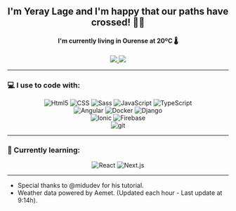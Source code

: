 <h2 align="center">I'm <strong>Yeray Lage</strong> and I'm happy that our paths have crossed! 🤘🏻</h2>

<h4 align="center">I'm currently living in Ourense at <strong>20ºC</strong> 🌡️</h4>

<p align="center">
  <a href="https://www.linkedin.com/in/yeraylage/">
    <img src="https://img.shields.io/badge/Yeray_Lage-blue?style=flat&logo=Linkedin&logoColor=white&link=https://www.linkedin.com/in/yeraylage/">
  </a>
  <a href="mailto:ylagef@gmail.com">
    <img src="https://img.shields.io/badge/ylagef@gmail.com-d14836?style=flat&logo=Gmail&logoColor=white&link=mailto:ylagef@gmail.com">
  </a>
</p>

---

<h3>💻 I use to code with:</h3>

<p align="center">
  <img alt="Html5" src="https://img.shields.io/badge/HTML5-E34F26?style=flat&logo=html5&logoColor=white" />
  <img alt="CSS" src="https://img.shields.io/badge/CSS-1572B6?style=flat&logo=css3&logoColor=white" />
  <img alt="Sass" src="https://img.shields.io/badge/Sass-CC6699?style=flat&logo=sass&logoColor=white" />
  <img alt="JavaScript" src="https://img.shields.io/badge/JavaScript-F7DF1E?style=flat&logo=javascript&logoColor=black" />
  <img alt="TypeScript" src="https://img.shields.io/badge/TypeScript-007ACC?style=flat&logo=typescript&logoColor=white" />
  <br/>
  <img alt="Angular" src="https://img.shields.io/badge/Angular-DD0031?style=flat&logo=angular&logoColor=white" />
  <img alt="Docker" src="https://img.shields.io/badge/Docker-46a2f1?style=flat&logo=docker&logoColor=white" />
  <img alt="Django" src="https://img.shields.io/badge/Django-092E20?style=flat&logo=Django&logoColor=white" />
  <br/>

  <img alt="Ionic" src="https://img.shields.io/badge/Ionic-3880FF?style=flat&logo=Ionic&logoColor=white" />
  <img alt="Firebase" src="https://img.shields.io/badge/Firebase-FFCA28?style=flat&logo=Firebase&logoColor=black" />
  <br/>
  <img alt="git" src="https://img.shields.io/badge/Git-F05032?style=flat&logo=git&logoColor=white" />
</p>

---

<h3>🧠 Currently learning:</h3>

<p align="center">
  <img alt="React" src="https://img.shields.io/badge/React-61DAFB?style=flat&logo=react&logoColor=black" />  
  <img alt="Next.js" src="https://img.shields.io/badge/Next.js-000000?style=flat&logo=Next.js&logoColor=white" />  
</p>

---

- Special thanks to @midudev for his tutorial.
- Weather data powered by Aemet. (Updated each hour - Last update at 9:14h).
